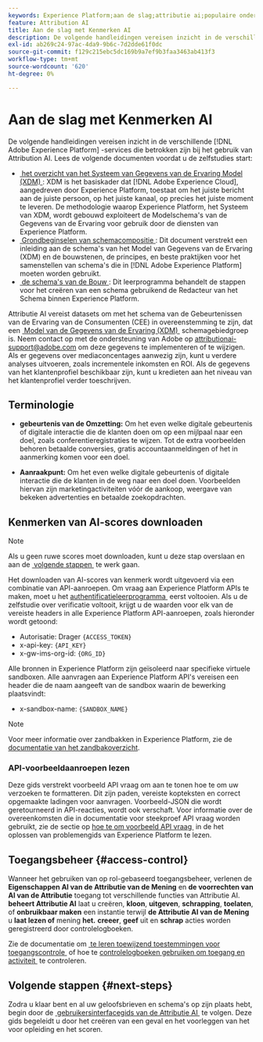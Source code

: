 ```yaml
---
keywords: Experience Platform;aan de slag;attributie ai;populaire onderwerpen
feature: Attribution AI
title: Aan de slag met Kenmerken AI
description: De volgende handleidingen vereisen inzicht in de verschillende Adobe Experience Platform-services die betrokken zijn bij het gebruik van Attribution AI. Lees de volgende documenten voordat u de zelfstudies start.
exl-id: ab269c24-97ac-4da9-9b6c-7d2dde61f0dc
source-git-commit: f129c215ebc5dc169b9a7ef9b3faa3463ab413f3
workflow-type: tm+mt
source-wordcount: '620'
ht-degree: 0%

---
```


# Aan de slag met Kenmerken AI

De volgende handleidingen vereisen inzicht in de verschillende [!DNL Adobe Experience Platform] -services die betrokken zijn bij het gebruik van Attribution AI. Lees de volgende documenten voordat u de zelfstudies start:

- [&#x200B; het overzicht van het Systeem van Gegevens van de Ervaring Model (XDM) &#x200B;](../../xdm/home.md): XDM is het basiskader dat [!DNL Adobe Experience Cloud], aangedreven door Experience Platform, toestaat om het juiste bericht aan de juiste persoon, op het juiste kanaal, op precies het juiste moment te leveren. De methodologie waarop Experience Platform, het Systeem van XDM, wordt gebouwd exploiteert de Modelschema&#39;s van de Gegevens van de Ervaring voor gebruik door de diensten van Experience Platform.
- [&#x200B; Grondbeginselen van schemacompositie &#x200B;](../../xdm/schema/composition.md): Dit document verstrekt een inleiding aan de schema&#39;s van het Model van Gegevens van de Ervaring (XDM) en de bouwstenen, de principes, en beste praktijken voor het samenstellen van schema&#39;s die in [!DNL Adobe Experience Platform] moeten worden gebruikt.
- [&#x200B; de schema&#39;s van de Bouw &#x200B;](../../xdm/tutorials/create-schema-ui.md): Dit leerprogramma behandelt de stappen voor het creëren van een schema gebruikend de Redacteur van het Schema binnen Experience Platform.

Attributie AI vereist datasets om met het schema van de Gebeurtenissen van de Ervaring van de Consumenten (CEE) in overeenstemming te zijn, dat een [&#x200B; Model van de Gegevens van de Ervaring (XDM) &#x200B;](../../xdm/home.md) schemagebiedgroep is. Neem contact op met de ondersteuning van Adobe op attributionai-support@adobe.com om deze gegevens te implementeren of te wijzigen. Als er gegevens over mediaconcentages aanwezig zijn, kunt u verdere analyses uitvoeren, zoals incrementele inkomsten en ROI. Als de gegevens van het klantenprofiel beschikbaar zijn, kunt u kredieten aan het niveau van het klantenprofiel verder toeschrijven.

## Terminologie

- **gebeurtenis van de Omzetting:** Om het even welke digitale gebeurtenis of digitale interactie die de klanten doen om op een mijlpaal naar een doel, zoals conferentieregistraties te wijzen. Tot de extra voorbeelden behoren betaalde conversies, gratis accountaanmeldingen of het in aanmerking komen voor een doel.

- **Aanraakpunt:** Om het even welke digitale gebeurtenis of digitale interactie die de klanten in de weg naar een doel doen. Voorbeelden hiervan zijn marketingactiviteiten vóór de aankoop, weergave van bekeken advertenties en betaalde zoekopdrachten.

## Kenmerken van AI-scores downloaden

>[!NOTE]
>
>Als u geen ruwe scores moet downloaden, kunt u deze stap overslaan en aan de [&#x200B; volgende stappen &#x200B;](#next-steps) te werk gaan.

Het downloaden van AI-scores van kenmerk wordt uitgevoerd via een combinatie van API-aanroepen. Om vraag aan Experience Platform APIs te maken, moet u het [&#x200B; authentificatieleerprogramma &#x200B;](https://www.adobe.com/go/platform-api-authentication-en) eerst voltooien. Als u de zelfstudie over verificatie voltooit, krijgt u de waarden voor elk van de vereiste headers in alle Experience Platform API-aanroepen, zoals hieronder wordt getoond:

- Autorisatie: Drager `{ACCESS_TOKEN}`
- x-api-key: `{API_KEY}`
- x-gw-ims-org-id: `{ORG_ID}`

Alle bronnen in Experience Platform zijn geïsoleerd naar specifieke virtuele sandboxen. Alle aanvragen aan Experience Platform API&#39;s vereisen een header die de naam aangeeft van de sandbox waarin de bewerking plaatsvindt:

- x-sandbox-name: `{SANDBOX_NAME}`

>[!NOTE]
>
>Voor meer informatie over zandbakken in Experience Platform, zie de [&#x200B; documentatie van het zandbakoverzicht &#x200B;](../../sandboxes/home.md).

### API-voorbeeldaanroepen lezen

Deze gids verstrekt voorbeeld API vraag om aan te tonen hoe te om uw verzoeken te formatteren. Dit zijn paden, vereiste kopteksten en correct opgemaakte ladingen voor aanvragen. Voorbeeld-JSON die wordt geretourneerd in API-reacties, wordt ook verschaft. Voor informatie over de overeenkomsten die in documentatie voor steekproef API vraag worden gebruikt, zie de sectie op [&#x200B; hoe te om voorbeeld API vraag &#x200B;](../../landing/troubleshooting.md) in de het oplossen van problemengids van Experience Platform te lezen.

## Toegangsbeheer {#access-control}

Wanneer het gebruiken van op rol-gebaseerd toegangsbeheer, verlenen de **Eigenschappen AI van de Attributie van de Mening** en **de voorrechten van AI van de Attributie** toegang tot verschillende functies van Attributie AI. **beheert Attributie AI** laat u **&#x200B;**&#x200B;creëren, **kloon**, **uitgeven**, **schrapping**, **toelaten**, of **onbruikbaar maken** een instantie terwijl **de Attributie AI van de Mening** u **laat lezen of** mening **het.** **creeer**, **geef** uit en **schrap** acties worden geregistreerd door controlelogboeken.

Zie de documentatie om [&#x200B; te leren toewijzend toestemmingen voor toegangscontrole &#x200B;](../../../help/access-control/home.md) of hoe te [&#x200B; controlelogboeken gebruiken om toegang en activiteit &#x200B;](../../../help/landing/governance-privacy-security/audit-logs/overview.md) te controleren.

## Volgende stappen {#next-steps}

Zodra u klaar bent en al uw geloofsbrieven en schema&#39;s op zijn plaats hebt, begin door de [&#x200B; gebruikersinterfacegids van de Attributie AI &#x200B;](./user-guide.md) te volgen. Deze gids begeleidt u door het creëren van een geval en het voorleggen van het voor opleiding en het scoren.
